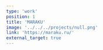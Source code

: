 ```yaml
---
type: 'work'
position: 1
title: 'MARAKU'
image: '../../../projects/null.png'
link: 'https://maraku.ru/'
external_target: true
---
```


